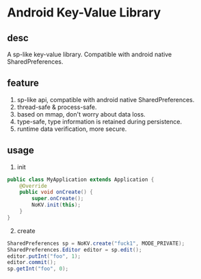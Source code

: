 # Android Key-Value Library

## desc

A sp-like key-value library. Compatible with android native SharedPreferences.

## feature

1. sp-like api, compatible with android native SharedPreferences.
2. thread-safe & process-safe. 
3. based on mmap, don't worry about data loss.
4. type-safe, type information is retained during persistence.
5. runtime data verification, more secure.

## usage

1. init
```java
public class MyApplication extends Application {
	@Override
	public void onCreate() {
		super.onCreate();
		NoKV.init(this);
	}
}
```

2. create
```java
SharedPreferences sp = NoKV.create("fuck1", MODE_PRIVATE);
SharedPreferences.Editor editor = sp.edit();
editor.putInt("foo", 1);
editor.commit();
sp.getInt("foo", 0);
```
